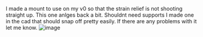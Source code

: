 I made a mount to use on my v0 so that the strain relief is not shooting straight up. This one anlges back a bit. Shouldnt need supports I made one in the cad that should snap off pretty easily. If there are any problems with it let me know.
![image](https://github.com/BlakesMakes/Voron-Things/blob/main/voron%200.2/mods/ebb_mount/Images/ebb36%20strain%20relief.PNG)
